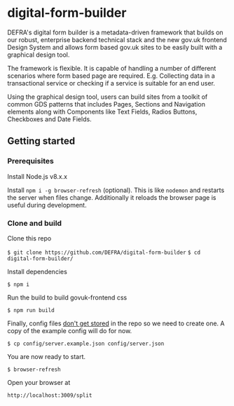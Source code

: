 # digital-form-builder

DEFRA's digital form builder is a metadata-driven framework that builds on our robust, enterprise backend technical stack and the new gov.uk frontend Design System and allows form based gov.uk sites to be easily built with a graphical design tool.

The framework is flexible. It is capable of handling a number of different scenarios where form based page are required. E.g. Collecting data in a transactional service or checking if a service is suitable for an end user.

Using the graphical design tool, users can build sites from a toolkit of common GDS patterns that includes Pages, Sections and Navigation elements along with Components like Text Fields, Radios Buttons, Checkboxes and Date Fields.

## Getting started

### Prerequisites
Install Node.js v8.x.x

Install `npm i -g browser-refresh` (optional). 
This is like `nodemon` and restarts the server when files change.
Additionally it reloads the browser page is useful during development.

### Clone and build

Clone this repo

`$ git clone https://github.com/DEFRA/digital-form-builder`
`$ cd digital-form-builder/`


Install dependencies

`$ npm i`


Run the build to build govuk-frontend css

`$ npm run build`


Finally, config files [don't get stored](https://github.com/davidjamesstone/glupe/blob/master/docs/readme.md#config) in the repo so we need to create one.
A copy of the example config will do for now.

`$ cp config/server.example.json config/server.json`

You are now ready to start.

`$ browser-refresh`


Open your browser at

`http://localhost:3009/split`